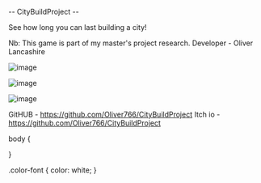 -- CityBuildProject --


See how long you can last building a city!

Nb: This game is part of my master's project research.
Developer - Oliver Lancashire

![image](https://github.com/user-attachments/assets/131a2792-44a9-4d1b-ad71-571d53efd2fb)

![image](https://github.com/user-attachments/assets/8b5f6068-5410-418d-8907-7bbca876450f)

![image](https://github.com/user-attachments/assets/d9d22a3a-6597-4f12-b13c-f81456e764c8)

GitHUB - https://github.com/Oliver766/CityBuildProject
Itch io - https://github.com/Oliver766/CityBuildProject


body {

}

.color-font {
    color: white;
}



